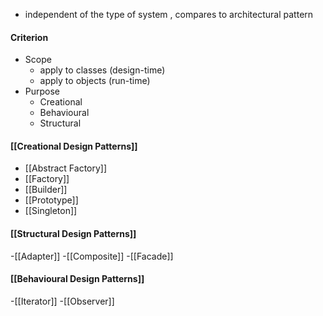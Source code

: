 - independent of the type of system , compares to architectural pattern

#### **Criterion**
- Scope
	- apply to classes (design-time)
	- apply to objects (run-time)
- Purpose
	- Creational
	- Behavioural
	- Structural


#### [[Creational Design Patterns]]
- [[Abstract Factory]]
- [[Factory]]
- [[Builder]]
- [[Prototype]]
- [[Singleton]]

#### [[Structural Design Patterns]]
-[[Adapter]]
-[[Composite]]
-[[Facade]]


#### [[Behavioural Design Patterns]]
-[[Iterator]]
-[[Observer]]


